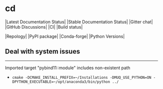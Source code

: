 # cd

|Latest Documentation Status| |Stable Documentation Status| |Gitter chat| |GitHub Discussions| |CI| |Build status|

|Repology| |PyPI package| |Conda-forge| |Python Versions|


## Deal with system issues
-----------------------
Imported target "pybind11::module" includes non-existent path
- `cmake -DCMAKE_INSTALL_PREFIX=~/Installations -DMUQ_USE_PYTHON=ON -DPYTHON_EXECUTABLE=~/opt/anaconda3/bin/python ../`
